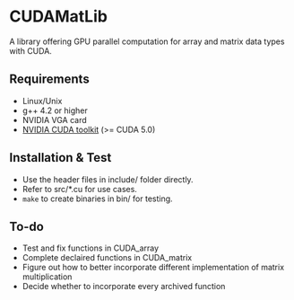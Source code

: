 CUDAMatLib
==========
A library offering GPU parallel computation for array and matrix data types with CUDA.

Requirements
------------
* Linux/Unix
* g++ 4.2 or higher
* NVIDIA VGA card
* [NVIDIA CUDA toolkit](https://developer.nvidia.com/cuda-downloads) (>= CUDA 5.0)

Installation & Test
-------------------
* Use the header files in include/ folder directly.
* Refer to src/\*.cu for use cases.
* `make` to create binaries in bin/ for testing.

To-do
-----
* Test and fix functions in CUDA\_array
* Complete declaired functions in CUDA\_matrix
* Figure out how to better incorporate different implementation of matrix multiplication
* Decide whether to incorporate every archived function
